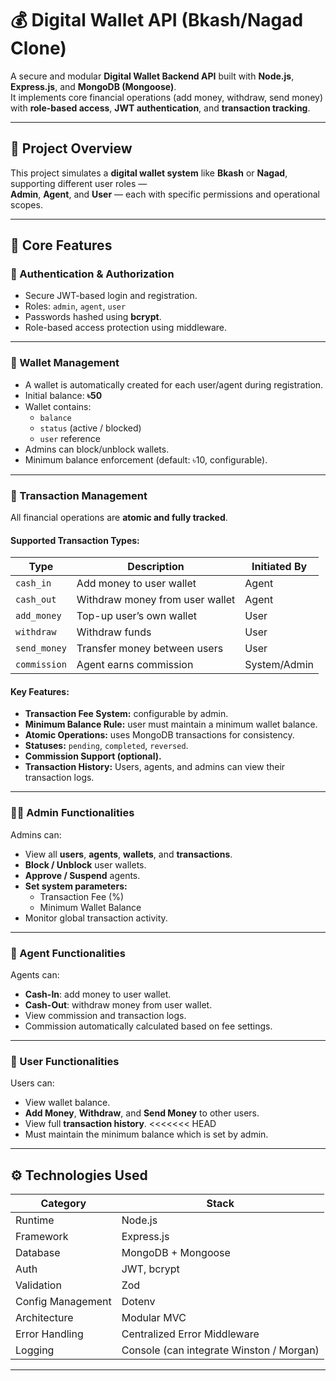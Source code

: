 # 💰 Digital Wallet API (Bkash/Nagad Clone)

A secure and modular **Digital Wallet Backend API** built with **Node.js**, **Express.js**, and **MongoDB (Mongoose)**.  
It implements core financial operations (add money, withdraw, send money) with **role-based access**, **JWT authentication**, and **transaction tracking**.

---

## 🚀 Project Overview

This project simulates a **digital wallet system** like **Bkash** or **Nagad**, supporting different user roles —  
**Admin**, **Agent**, and **User** — each with specific permissions and operational scopes.

---

## 🧩 Core Features

### 🔐 Authentication & Authorization
- Secure JWT-based login and registration.
- Roles: `admin`, `agent`, `user`
- Passwords hashed using **bcrypt**.
- Role-based access protection using middleware.

---

### 🏦 Wallet Management
- A wallet is automatically created for each user/agent during registration.
- Initial balance: **৳50**
- Wallet contains:
  - `balance`
  - `status` (active / blocked)
  - `user` reference
- Admins can block/unblock wallets.
- Minimum balance enforcement (default: ৳10, configurable).

---

### 💸 Transaction Management
All financial operations are **atomic and fully tracked**.

#### Supported Transaction Types:
| Type | Description | Initiated By |
|------|--------------|--------------|
| `cash_in` | Add money to user wallet | Agent |
| `cash_out` | Withdraw money from user wallet | Agent |
| `add_money` | Top-up user’s own wallet | User |
| `withdraw` | Withdraw funds | User |
| `send_money` | Transfer money between users | User |
| `commission` | Agent earns commission | System/Admin |



#### Key Features:
- **Transaction Fee System:** configurable by admin.
- **Minimum Balance Rule:** user must maintain a minimum wallet balance.
- **Atomic Operations:** uses MongoDB transactions for consistency.
- **Statuses:** `pending`, `completed`, `reversed`.
- **Commission Support (optional).**
- **Transaction History:** Users, agents, and admins can view their transaction logs.

---

### 🧑‍💼 Admin Functionalities
Admins can:
- View all **users**, **agents**, **wallets**, and **transactions**.
- **Block / Unblock** user wallets.
- **Approve / Suspend** agents.
- **Set system parameters:**
  - Transaction Fee (%)
  - Minimum Wallet Balance
- Monitor global transaction activity.

---

### 🧾 Agent Functionalities
Agents can:
- **Cash-In**: add money to user wallet.
- **Cash-Out**: withdraw money from user wallet.
- View commission and transaction logs.
- Commission automatically calculated based on fee settings.

---

### 👤 User Functionalities
Users can:
- View wallet balance.
- **Add Money**, **Withdraw**, and **Send Money** to other users.
- View full **transaction history**.
<<<<<<< HEAD
- Must maintain the minimum balance which is set by admin.



---

## ⚙️ Technologies Used

| Category | Stack |
|-----------|--------|
| Runtime | Node.js |
| Framework | Express.js |
| Database | MongoDB + Mongoose |
| Auth | JWT, bcrypt |
| Validation | Zod |
| Config Management | Dotenv |
| Architecture | Modular MVC |
| Error Handling | Centralized Error Middleware |
| Logging | Console (can integrate Winston / Morgan) |

---



